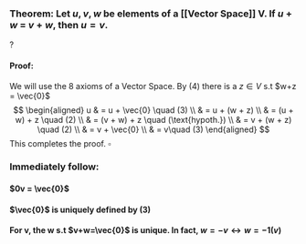 ### Theorem: Let $u,v,w$ be elements of a [[Vector Space]] V. If $u+w$ = $v+w$, then $u=v$.
?
#### Proof:
We will use the 8 axioms of a Vector Space.
By (4) there is a $z\in V$ s.t $w+z = \vec{0}$
$$
\begin{aligned}
u & = u + \vec{0} \quad (3) \\
  & = u + (w + z) \\
  & = (u + w) + z \quad (2) \\
  & = (v + w) + z \quad (\text{hypoth.}) \\
  & = v + (w + z) \quad (2) \\
  & = v + \vec{0} \\
  & =  v\quad (3)
\end{aligned}
$$
This completes the proof. $\square$
### Immediately follow:
#### $0v = \vec{0}$
#### $\vec{0}$ is uniquely defined by (3)
#### For v, the w s.t $v+w=\vec{0}$ is unique. In fact, $w=-v \leftrightarrow w=-1(v)$
<!--SR:!2025-10-19,65,312-->

